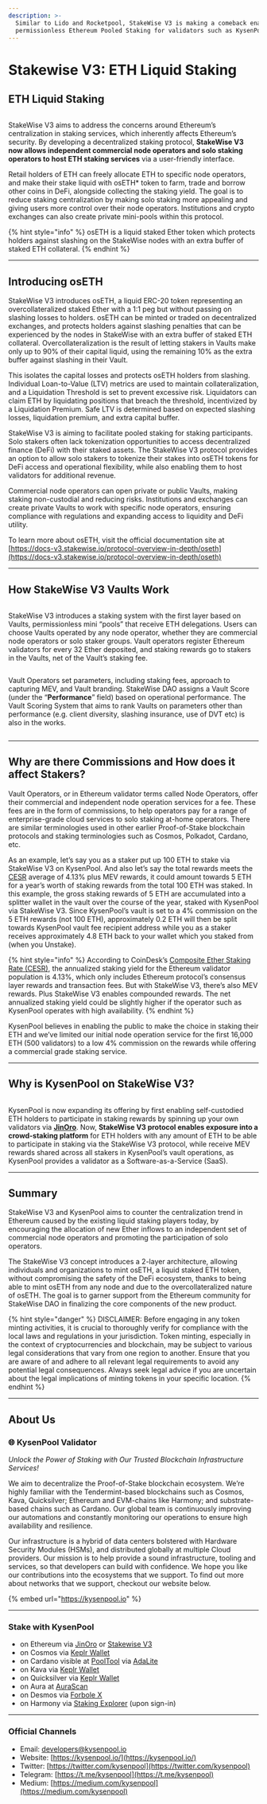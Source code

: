 ```yaml
---
description: >-
  Similar to Lido and Rocketpool, StakeWise V3 is making a comeback enabling
  permissionless Ethereum Pooled Staking for validators such as KysenPool
---
```


# Stakewise V3: ETH Liquid Staking

## ETH Liquid Staking <a href="#42ab" id="42ab"></a>

<figure><img src="https://cdn-images-1.medium.com/max/800/0*Rrp411ujp8p4RxJr" alt=""><figcaption></figcaption></figure>

StakeWise V3 aims to address the concerns around Ethereum’s centralization in staking services, which inherently affects Ethereum’s security. By developing a decentralized staking protocol, **StakeWise V3 now allows independent commercial node operators and solo staking operators to host ETH staking services** via a user-friendly interface.

Retail holders of ETH can freely allocate ETH to specific node operators, and make their stake liquid with osETH\* token to farm, trade and borrow other coins in DeFi, alongside collecting the staking yield. The goal is to reduce staking centralization by making solo staking more appealing and giving users more control over their node operators. Institutions and crypto exchanges can also create private mini-pools within this protocol.

{% hint style="info" %}
osETH is a liquid staked Ether token which protects holders against slashing on the StakeWise nodes with an extra buffer of staked ETH collateral.
{% endhint %}

***

## Introducing osETH

StakeWise V3 introduces osETH, a liquid ERC-20 token representing an overcollateralized staked Ether with a 1:1 peg but without passing on slashing losses to holders. osETH can be minted or traded on decentralized exchanges, and protects holders against slashing penalties that can be experienced by the nodes in StakeWise with an extra buffer of staked ETH collateral. Overcollateralization is the result of letting stakers in Vaults make only up to 90% of their capital liquid, using the remaining 10% as the extra buffer against slashing in their Vault.

This isolates the capital losses and protects osETH holders from slashing. Individual Loan-to-Value (LTV) metrics are used to maintain collateralization, and a Liquidation Threshold is set to prevent excessive risk. Liquidators can claim ETH by liquidating positions that breach the threshold, incentivized by a Liquidation Premium. Safe LTV is determined based on expected slashing losses, liquidation premium, and extra capital buffer.

StakeWise V3 is aiming to facilitate pooled staking for staking participants. Solo stakers often lack tokenization opportunities to access decentralized finance (DeFi) with their staked assets. The StakeWise V3 protocol provides an option to allow solo stakers to tokenize their stakes into osETH tokens for DeFi access and operational flexibility, while also enabling them to host validators for additional revenue.

Commercial node operators can open private or public Vaults, making staking non-custodial and reducing risks. Institutions and exchanges can create private Vaults to work with specific node operators, ensuring compliance with regulations and expanding access to liquidity and DeFi utility.

To learn more about osETH, visit the official documentation site at [https://docs-v3.stakewise.io/protocol-overview-in-depth/oseth](https://docs-v3.stakewise.io/protocol-overview-in-depth/oseth)

***

## How StakeWise V3 Vaults Work

<figure><img src="https://cdn-images-1.medium.com/max/800/0*pPl0SrAX8RKh-bGu" alt=""><figcaption></figcaption></figure>

StakeWise V3 introduces a staking system with the first layer based on Vaults, permissionless mini “pools” that receive ETH delegations. Users can choose Vaults operated by any node operator, whether they are commercial node operators or solo staker groups. Vault operators register Ethereum validators for every 32 Ether deposited, and staking rewards go to stakers in the Vaults, net of the Vault’s staking fee.

<figure><img src="https://cdn-images-1.medium.com/max/800/0*LnuRH2xZ3tStWzel" alt=""><figcaption></figcaption></figure>

Vault Operators set parameters, including staking fees, approach to capturing MEV, and Vault branding. StakeWise DAO assigns a Vault Score (under the “**Performance**” field) based on operational performance. The Vault Scoring System that aims to rank Vaults on parameters other than performance (e.g. client diversity, slashing insurance, use of DVT etc) is also in the works.

<figure><img src="https://cdn-images-1.medium.com/max/800/0*FQcLbtLNSFkVFqhJ" alt=""><figcaption></figcaption></figure>

***

## Why are there Commissions and How does it affect Stakers?

Vault Operators, or in Ethereum validator terms called Node Operators, offer their commercial and independent node operation services for a fee. These fees are in the form of commissions, to help operators pay for a range of enterprise-grade cloud services to solo staking at-home operators. There are similar terminologies used in other earlier Proof-of-Stake blockchain protocols and staking terminologies such as Cosmos, Polkadot, Cardano, etc.

As an example, let’s say you as a staker put up 100 ETH to stake via StakeWise V3 on KysenPool. And also let’s say the total rewards meets the [CESR](https://www.coindesk.com/indices/ether/cesr) average of 4.13% plus MEV rewards, it could amount towards 5 ETH for a year’s worth of staking rewards from the total 100 ETH was staked. In this example, the gross staking rewards of 5 ETH are accumulated into a splitter wallet in the vault over the course of the year, staked with KysenPool via StakeWise V3. Since KysenPool’s vault is set to a 4% commission on the 5 ETH rewards (not 100 ETH), approximately 0.2 ETH will then be split towards KysenPool vault fee recipient address while you as a staker receives approximately 4.8 ETH back to your wallet which you staked from (when you Unstake).

{% hint style="info" %}
According to CoinDesk’s [Composite Ether Staking Rate (CESR)](https://www.coindesk.com/indices/ether/cesr), the annualized staking yield for the Ethereum validator population is 4.13%, which only includes Ethereum protocol’s consensus layer rewards and transaction fees. But with StakeWise V3, there’s also MEV rewards. Plus StakeWise V3 enables compounded rewards. The net annualized staking yield could be slightly higher if the operator such as KysenPool operates with high availability.
{% endhint %}

KysenPool believes in enabling the public to make the choice in staking their ETH and we’ve limited our initial node operation service for the first 16,000 ETH (500 validators) to a low 4% commission on the rewards while offering a commercial grade staking service.

***

## Why is KysenPool on StakeWise V3?

<figure><img src="https://cdn-images-1.medium.com/max/800/0*Chsyezxc-HDPeHwr" alt=""><figcaption></figcaption></figure>

KysenPool is now expanding its offering by first enabling self-custodied ETH holders to participate in staking rewards by spinning up your own validators via [**JinOro**](https://jinoro.xyz). Now, **StakeWise V3 protocol enables exposure into a crowd-staking platform** for ETH holders with any amount of ETH to be able to participate in staking via the StakeWise V3 protocol, while receive MEV rewards shared across all stakers in KysenPool’s vault operations, as KysenPool provides a validator as a Software-as-a-Service (SaaS).

***

## Summary

StakeWise V3 and KysenPool aims to counter the centralization trend in Ethereum caused by the existing liquid staking players today, by encouraging the allocation of new Ether inflows to an independent set of commercial node operators and promoting the participation of solo operators.

The StakeWise V3 concept introduces a 2-layer architecture, allowing individuals and organizations to mint osETH, a liquid staked ETH token, without compromising the safety of the DeFi ecosystem, thanks to being able to mint osETH from any node and due to the overcollateralized nature of osETH. The goal is to garner support from the Ethereum community for StakeWise DAO in finalizing the core components of the new product.

{% hint style="danger" %}
DISCLAIMER: Before engaging in any token minting activities, it is crucial to thoroughly verify for compliance with the local laws and regulations in your jurisdiction. Token minting, especially in the context of cryptocurrencies and blockchain, may be subject to various legal considerations that vary from one region to another. Ensure that you are aware of and adhere to all relevant legal requirements to avoid any potential legal consequences. Always seek legal advice if you are uncertain about the legal implications of minting tokens in your specific location.
{% endhint %}

***

## About Us

### **🌐 KysenPool Validator**

_Unlock the Power of Staking with Our Trusted Blockchain Infrastructure Services!_

We aim to decentralize the Proof-of-Stake blockchain ecosystem. We’re highly familiar with the Tendermint-based blockchains such as Cosmos, Kava, Quicksilver; Ethereum and EVM-chains like Harmony; and substrate-based chains such as Cardano. Our global team is continuously improving our automations and constantly monitoring our operations to ensure high availability and resilience.

Our infrastructure is a hybrid of data centers bolstered with Hardware Security Modules (HSMs), and distributed globally at multiple Cloud providers. Our mission is to help provide a sound infrastructure, tooling and services, so that developers can build with confidence. We hope you like our contributions into the ecosystems that we support. To find out more about networks that we support, checkout our website below.

{% embed url="https://kysenpool.io" %}

***

### **Stake with KysenPool**

* on Ethereum via [JinOro](https://www.jinoro.xyz/staking) or [Stakewise V3](https://app.stakewise.io/vault/0xe2d8f982708ce1e3814c8986cbab624ca926288a)
* on Cosmos via [Keplr Wallet](https://wallet.keplr.app/chains/cosmos-hub?modal=validator\&chain=cosmoshub-4\&validator\_address=cosmosvaloper146kwpzhmleafmhtaxulfptyhnvwxzlvm87hwnm)
* on Cardano visible at [PoolTool](https://pooltool.io/pool/490353aa6b85efb28922acd9e0ee1dcf6d0c269b9f0583718b0274ba/delegators) via [AdaLite](https://adalite.io/)
* on Kava via [Keplr Wallet](https://wallet.keplr.app/chains/kava?modal=validator\&chain=kava\_2222-10\&validator\_address=kavavaloper1rpwemvmt3sex4d8qt4menglfx9rhl0x3py69wj)
* on Quicksilver via [Keplr Wallet](https://wallet.keplr.app/chains/quicksilver?modal=validator\&chain=quicksilver-2\&validator\_address=quickvaloper1s64h9vqlnrue4d9s3y0825tdes59mgg8wwezt0)
* on Aura at [AuraScan](https://aurascan.io/validators/auravaloper1se04rpyxc9tmphuq8ewr747ds77jhv48s7hl42)
* on Desmos via [Forbole X](https://medium.com/kysenpool/how-to-delegate-your-tokens-on-forbole-x-874ea383f383)
* on Harmony via [Staking Explorer](https://staking.harmony.one/validators/mainnet/one1ctwewx0pmg8k0tc8vnx4guyq9jm7dwz5k98tlm) (upon sign-in)

***

### **Official Channels**

* Email: [developers@kysenpool.io](mailto:developers@kysenpool.io)
* Website: [https://kysenpool.io/](https://kysenpool.io/)
* Twitter: [https://twitter.com/kysenpool](https://twitter.com/kysenpool)
* Telegram: [https://t.me/kysenpool](https://t.me/kysenpool)
* Medium: [https://medium.com/kysenpool](https://medium.com/kysenpool)
